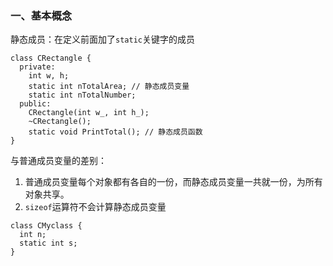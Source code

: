 ### 一、基本概念

静态成员：在定义前面加了`static`关键字的成员

```
class CRectangle {
  private:
    int w, h;
    static int nTotalArea; // 静态成员变量
    static int nTotalNumber;
  public:
    CRectangle(int w_, int h_);
    ~CRectangle();
    static void PrintTotal(); // 静态成员函数
}
```
与普通成员变量的差别：
1. 普通成员变量每个对象都有各自的一份，而静态成员变量一共就一份，为所有对象共享。
2. `sizeof`运算符不会计算静态成员变量
```
class CMyclass {
  int n;
  static int s;
}
```
